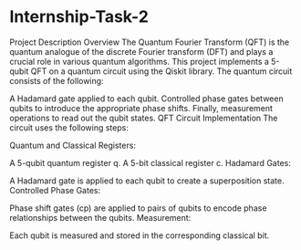 # Internship-Task-2

Project Description
Overview
The Quantum Fourier Transform (QFT) is the quantum analogue of the discrete Fourier transform (DFT) and plays a crucial role in various quantum algorithms. This project implements a 5-qubit QFT on a quantum circuit using the Qiskit library. The quantum circuit consists of the following:

A Hadamard gate applied to each qubit.
Controlled phase gates between qubits to introduce the appropriate phase shifts.
Finally, measurement operations to read out the qubit states.
QFT Circuit Implementation
The circuit uses the following steps:

Quantum and Classical Registers:

A 5-qubit quantum register q.
A 5-bit classical register c.
Hadamard Gates:

A Hadamard gate is applied to each qubit to create a superposition state.
Controlled Phase Gates:

Phase shift gates (cp) are applied to pairs of qubits to encode phase relationships between the qubits.
Measurement:

Each qubit is measured and stored in the corresponding classical bit.
